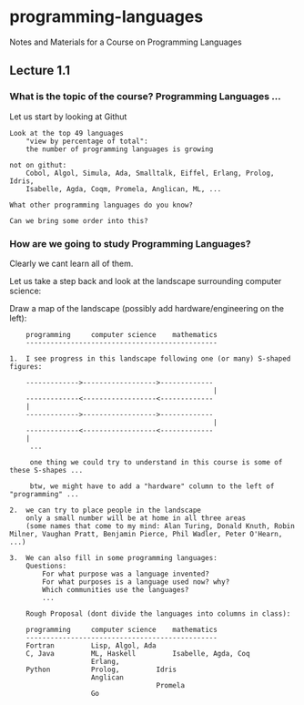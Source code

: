 # programming-languages
Notes and Materials for a Course on Programming Languages

## Lecture 1.1

### What is the topic of the course? Programming Languages ...

Let us start by looking at Githut

	Look at the top 49 languages
		"view by percentage of total":  
		the number of programming languages is growing

	not on githut: 
		Cobol, Algol, Simula, Ada, Smalltalk, Eiffel, Erlang, Prolog, Idris, 
		Isabelle, Agda, Coqm, Promela, Anglican, ML, ...

	What other programming languages do you know?
			
	Can we bring some order into this?
	
### How are we going to study Programming Languages?

Clearly we cant learn all of them.

Let us take a step back and look at the landscape surrounding computer science:

Draw a map of the landscape (possibly add hardware/engineering on the left):

		programming		computer science	mathematics
		-----------------------------------------------

	1.  I see progress in this landscape following one (or many) S-shaped figures:

		------------->------------------>-------------
													  |
		-------------<------------------<-------------
		|
		------------->------------------>-------------
													  |
		-------------<------------------<-------------
		| 
		 ...

		 one thing we could try to understand in this course is some of these S-shapes ...

		 btw, we might have to add a "hardware" column to the left of "programming" ...

	2.	we can try to place people in the landscape 
		only a small number will be at home in all three areas
		(some names that come to my mind: Alan Turing, Donald Knuth, Robin Milner, Vaughan Pratt, Benjamin Pierce, Phil Wadler, Peter O'Hearn, ...)

	3.	We can also fill in some programming languages:
		Questions: 
			For what purpose was a language invented?
			For what purposes is a language used now? why?
			Which communities use the languages?
			...

		Rough Proposal (dont divide the languages into columns in class):

		programming		computer science	mathematics
		-----------------------------------------------
		Fortran			Lisp, Algol, Ada
		C, Java			ML, Haskell			Isabelle, Agda, Coq
						Erlang,
		Python			Prolog, 		Idris
					    Anglican
					    				Promela
					    Go
